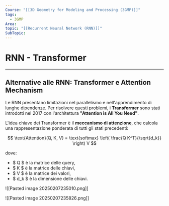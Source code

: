 ```yaml
---
Course: "[[3D Geometry for Modeling and Processing (3GMP)]]"
tags:
  - 3GMP
Area: 
topic: "[[Recurrent Neural Network (RNN)]]"
SubTopic: 
---
```


# RNN - Transformer
---

## Alternative alle RNN: Transformer e Attention Mechanism

Le RNN presentano limitazioni nel parallelismo e nell'apprendimento di lunghe dipendenze. Per risolvere questi problemi, i **Transformer** sono stati introdotti nel 2017 con l'architettura **"Attention is All You Need"**.

L'idea chiave dei Transformer è il **meccanismo di attenzione**, che calcola una rappresentazione ponderata di tutti gli stati precedenti:

$$
\text{Attention}(Q, K, V) = \text{softmax} \left( \frac{Q K^T}{\sqrt{d_k}} \right) V
$$

dove:
- $ Q $ è la matrice delle query,
- $ K $ è la matrice delle chiavi,
- $ V $ è la matrice dei valori,
- $ d_k $ è la dimensione delle chiavi.


![[Pasted image 20250207235010.png]]


![[Pasted image 20250207235826.png]]